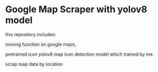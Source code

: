 # Google Map Scraper with yolov8 model
this repository includes:

moving function on google maps,

pretrained icon yolov8 map icon detection model which trained by me

scrap map data by location
